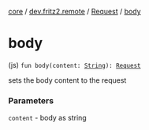 [core](../../index.md) / [dev.fritz2.remote](../index.md) / [Request](index.md) / [body](./body.md)

# body

(js) `fun body(content: `[`String`](https://kotlinlang.org/api/latest/jvm/stdlib/kotlin/-string/index.html)`): `[`Request`](index.md)

sets the body content to the request

### Parameters

`content` - body as string